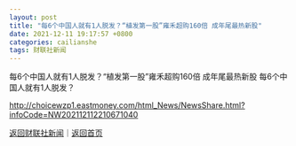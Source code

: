 ```yaml
---
layout: post
title: "每6个中国人就有1人脱发？“植发第一股”雍禾超购160倍 成年尾最热新股"
date: 2021-12-11 19:17:57 +0800
categories: cailianshe
tags: 财联社新闻
---
```

每6个中国人就有1人脱发？“植发第一股”雍禾超购160倍 成年尾最热新股
每6个中国人就有1人脱发？

<http://choicewzp1.eastmoney.com/html_News/NewsShare.html?infoCode=NW202112112210671040>

[返回财联社新闻](//finews.withounder.com/cailianshe/)｜[返回首页](//finews.withounder.com/)